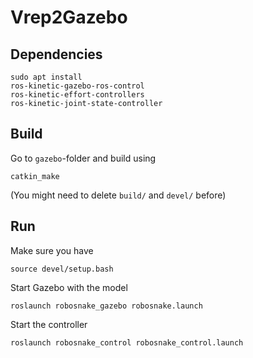 # Vrep2Gazebo

## Dependencies

```
sudo apt install 
ros-kinetic-gazebo-ros-control
ros-kinetic-effort-controllers
ros-kinetic-joint-state-controller
```

## Build
Go to `gazebo`-folder and build using
```
catkin_make
```
(You might need to delete `build/` and `devel/` before)

## Run
Make sure you have
```
source devel/setup.bash
```

Start Gazebo with the model
```
roslaunch robosnake_gazebo robosnake.launch
```

Start the controller
```
roslaunch robosnake_control robosnake_control.launch
```
